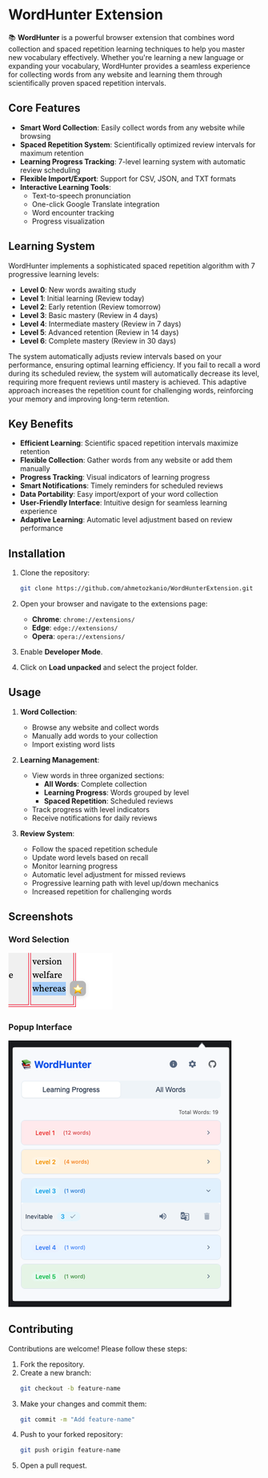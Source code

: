 # WordHunter Extension

📚 **WordHunter** is a powerful browser extension that combines word collection and spaced repetition learning techniques to help you master new vocabulary effectively. Whether you're learning a new language or expanding your vocabulary, WordHunter provides a seamless experience for collecting words from any website and learning them through scientifically proven spaced repetition intervals.

## Core Features

- **Smart Word Collection**: Easily collect words from any website while browsing
- **Spaced Repetition System**: Scientifically optimized review intervals for maximum retention
- **Learning Progress Tracking**: 7-level learning system with automatic review scheduling
- **Flexible Import/Export**: Support for CSV, JSON, and TXT formats
- **Interactive Learning Tools**: 
  - Text-to-speech pronunciation
  - One-click Google Translate integration
  - Word encounter tracking
  - Progress visualization

## Learning System

WordHunter implements a sophisticated spaced repetition algorithm with 7 progressive learning levels:

- **Level 0**: New words awaiting study
- **Level 1**: Initial learning (Review today)
- **Level 2**: Early retention (Review tomorrow)
- **Level 3**: Basic mastery (Review in 4 days)
- **Level 4**: Intermediate mastery (Review in 7 days)
- **Level 5**: Advanced retention (Review in 14 days)
- **Level 6**: Complete mastery (Review in 30 days)

The system automatically adjusts review intervals based on your performance, ensuring optimal learning efficiency. If you fail to recall a word during its scheduled review, the system will automatically decrease its level, requiring more frequent reviews until mastery is achieved. This adaptive approach increases the repetition count for challenging words, reinforcing your memory and improving long-term retention.

## Key Benefits

- **Efficient Learning**: Scientific spaced repetition intervals maximize retention
- **Flexible Collection**: Gather words from any website or add them manually
- **Progress Tracking**: Visual indicators of learning progress
- **Smart Notifications**: Timely reminders for scheduled reviews
- **Data Portability**: Easy import/export of your word collection
- **User-Friendly Interface**: Intuitive design for seamless learning experience
- **Adaptive Learning**: Automatic level adjustment based on review performance

## Installation

1. Clone the repository:
   ```bash
   git clone https://github.com/ahmetozkanio/WordHunterExtension.git
   ```
2. Open your browser and navigate to the extensions page:
   - **Chrome**: `chrome://extensions/`
   - **Edge**: `edge://extensions/`
   - **Opera**: `opera://extensions/`

3. Enable **Developer Mode**.
4. Click on **Load unpacked** and select the project folder.

## Usage

1. **Word Collection**:
   - Browse any website and collect words
   - Manually add words to your collection
   - Import existing word lists

2. **Learning Management**:
   - View words in three organized sections:
     - **All Words**: Complete collection
     - **Learning Progress**: Words grouped by level
     - **Spaced Repetition**: Scheduled reviews
   - Track progress with level indicators
   - Receive notifications for daily reviews

3. **Review System**:
   - Follow the spaced repetition schedule
   - Update word levels based on recall
   - Monitor learning progress
   - Automatic level adjustment for missed reviews
   - Progressive learning path with level up/down mechanics
   - Increased repetition for challenging words

## Screenshots

### Word Selection
![Word Selection Screenshot](images/ss1.png)

### Popup Interface
![Popup Screenshot](images/ss2.png)

## Contributing

Contributions are welcome! Please follow these steps:

1. Fork the repository.
2. Create a new branch:
   ```bash
   git checkout -b feature-name
   ```
3. Make your changes and commit them:
   ```bash
   git commit -m "Add feature-name"
   ```
4. Push to your forked repository:
   ```bash
   git push origin feature-name
   ```
5. Open a pull request.
